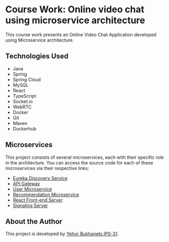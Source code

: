 # Course Work: Online video chat using microservice architecture

This course work presents an Online Video Chat Application developed using Microservice architecture.

## Technologies Used

* Java
* Spring
* Spring Cloud
* MySQL
* React
* TypeScript
* Socket.io
* WebRTC
* Docker
* Git
* Maven
* Dockerhub

## Microservices

This project consists of several microservices, each with their specific role in the architecture. You can access the source code for each of these microservices via their respective links:

* [Eureka Discovery Service](https://github.com/Gurmigou/course-project-chat-discovery)
* [API Gateway](https://github.com/Gurmigou/course-project-chat-gateway)
* [User Microservice](https://github.com/Gurmigou/course-project-chat-user)
* [Recommendation Microservice](https://github.com/Gurmigou/course-project-chat-recommendation)
* [React Front-end Server](https://github.com/Gurmigou/course-project-chat-front-end)
* [Signaling Server](https://github.com/Gurmigou/course-project-chat-signaling-server)


## About the Author

This project is developed by [Yehor Bukhanets IPS-31](https://www.linkedin.com/in/yehor-bukhanets-b4421b217/).
